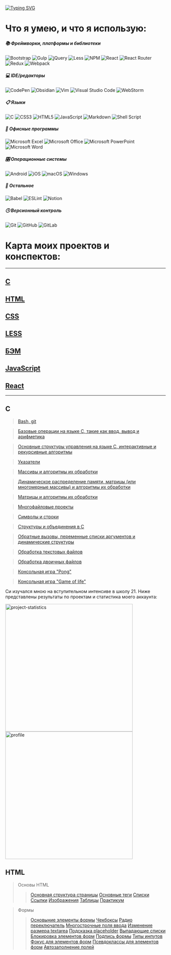 [![Typing SVG](https://readme-typing-svg.herokuapp.com?font=Fira+Code&size=50&pause=2000&color=F70000&multiline=true&width=900&height=150&lines=%D0%9F%D1%80%D0%B8%D0%B2%D0%B5%D1%82%2C+%D0%BC%D0%B5%D0%BD%D1%8F+%D0%B7%D0%BE%D0%B2%D1%83%D1%82+%D0%90%D1%80%D0%B0%D0%BC%D0%B8%D0%BB%D1%8C;%D0%94%D0%B0%D0%B2%D0%B0%D0%B9+%D1%8F+%D1%80%D0%B0%D1%81%D1%81%D0%BA%D0%B0%D0%B6%D1%83+%D1%82%D0%B5%D0%B1%D0%B5+%D1%82%D0%BE%2C+%D1%87%D1%82%D0%BE+%D1%83%D0%BC%D0%B5%D1%8E)](https://git.io/typing-svg)


# Что я умею, и что я использую:
##### 📚 Фреймворки, платформы и библиотеки
![Bootstrap](https://img.shields.io/badge/bootstrap-%23563D7C.svg?style=for-the-badge&logo=bootstrap&logoColor=white)
![Gulp](https://img.shields.io/badge/GULP-%23CF4647.svg?style=for-the-badge&logo=gulp&logoColor=white)
![jQuery](https://img.shields.io/badge/jquery-%230769AD.svg?style=for-the-badge&logo=jquery&logoColor=white)
![Less](https://img.shields.io/badge/less-2B4C80?style=for-the-badge&logo=less&logoColor=white)
![NPM](https://img.shields.io/badge/NPM-%23000000.svg?style=for-the-badge&logo=npm&logoColor=white)
![React](https://img.shields.io/badge/react-%2320232a.svg?style=for-the-badge&logo=react&logoColor=%2361DAFB)
![React Router](https://img.shields.io/badge/React_Router-CA4245?style=for-the-badge&logo=react-router&logoColor=white)
![Redux](https://img.shields.io/badge/redux-%23593d88.svg?style=for-the-badge&logo=redux&logoColor=white)
![Webpack](https://img.shields.io/badge/webpack-%238DD6F9.svg?style=for-the-badge&logo=webpack&logoColor=black)

##### 💻 IDE/редакторы
![CodePen](https://img.shields.io/badge/CodePen-white?style=for-the-badge&logo=codepen&logoColor=black)
![Obsidian](https://img.shields.io/badge/Obsidian-%23483699.svg?style=for-the-badge&logo=obsidian&logoColor=white)
![Vim](https://img.shields.io/badge/VIM-%2311AB00.svg?style=for-the-badge&logo=vim&logoColor=white)
![Visual Studio Code](https://img.shields.io/badge/Visual%20Studio%20Code-0078d7.svg?style=for-the-badge&logo=visual-studio-code&logoColor=white)
![WebStorm](https://img.shields.io/badge/webstorm-143?style=for-the-badge&logo=webstorm&logoColor=white&color=black)

##### 📋 Языки
![C](https://img.shields.io/badge/c-%2300599C.svg?style=for-the-badge&logo=c&logoColor=white)
![CSS3](https://img.shields.io/badge/css3-%231572B6.svg?style=for-the-badge&logo=css3&logoColor=white)
![HTML5](https://img.shields.io/badge/html5-%23E34F26.svg?style=for-the-badge&logo=html5&logoColor=white)
![JavaScript](https://img.shields.io/badge/javascript-%23323330.svg?style=for-the-badge&logo=javascript&logoColor=%23F7DF1E)
![Markdown](https://img.shields.io/badge/markdown-%23000000.svg?style=for-the-badge&logo=markdown&logoColor=white)
![Shell Script](https://img.shields.io/badge/shell_script-%23121011.svg?style=for-the-badge&logo=gnu-bash&logoColor=white)

##### 🏢 Офисные программы
![Microsoft Excel](https://img.shields.io/badge/Microsoft_Excel-217346?style=for-the-badge&logo=microsoft-excel&logoColor=white)
![Microsoft Office](https://img.shields.io/badge/Microsoft_Office-D83B01?style=for-the-badge&logo=microsoft-office&logoColor=white)
![Microsoft PowerPoint](https://img.shields.io/badge/Microsoft_PowerPoint-B7472A?style=for-the-badge&logo=microsoft-powerpoint&logoColor=white)
![Microsoft Word](https://img.shields.io/badge/Microsoft_Word-2B579A?style=for-the-badge&logo=microsoft-word&logoColor=white)

##### 🎛️ Операционные системы
![Android](https://img.shields.io/badge/Android-3DDC84?style=for-the-badge&logo=android&logoColor=white)
![iOS](https://img.shields.io/badge/iOS-000000?style=for-the-badge&logo=ios&logoColor=white)
![macOS](https://img.shields.io/badge/mac%20os-000000?style=for-the-badge&logo=macos&logoColor=F0F0F0)
![Windows](https://img.shields.io/badge/Windows-0078D6?style=for-the-badge&logo=windows&logoColor=white)

##### 🥅 Остальное
![Babel](https://img.shields.io/badge/Babel-F9DC3e?style=for-the-badge&logo=babel&logoColor=black)
![ESLint](https://img.shields.io/badge/ESLint-4B3263?style=for-the-badge&logo=eslint&logoColor=white)
![Notion](https://img.shields.io/badge/Notion-%23000000.svg?style=for-the-badge&logo=notion&logoColor=white)

##### 🕓 Версионный контроль
![Git](https://img.shields.io/badge/git-%23F05033.svg?style=for-the-badge&logo=git&logoColor=white)
![GitHub](https://img.shields.io/badge/github-%23121011.svg?style=for-the-badge&logo=github&logoColor=white)
![GitLab](https://img.shields.io/badge/gitlab-%23181717.svg?style=for-the-badge&logo=gitlab&logoColor=white)

# Карта моих проектов и конспектов:
***
## [C](#c)

## [HTML](#html)

## [CSS](#css)

## [LESS](#less)

## [БЭМ](#бэм)

## [JavaScript](#javascript)

## [React](#react)
***

## C
>[Bash, git](https://github.com/Aramil326/resume/tree/master/C-school21/T02D02-0-develop "T02D02")

>[Базовые операции на языке C, такие как ввод, вывод и арифметика](https://github.com/Aramil326/resume/tree/master/C-school21/T03D03-0-develop "T03D03")

>[Основные структуры управления на языке C, интерактивные и рекурсивные алгоритмы](https://github.com/Aramil326/resume/tree/master/C-school21/T04D04-0-develop "T04D04")

>[Указатели](https://github.com/Aramil326/resume/tree/master/C-school21/T05D08-0-develop "T05D08")

>[Массивы и алгоритмы их обработки](https://github.com/Aramil326/resume/tree/master/C-school21/T06D09-0-develop "T06D09")

>[Динамическое распределение памяти, матрицы (или многомерные массивы) и алгоритмы их обработки](https://github.com/Aramil326/resume/tree/master/C-school21/T07D10-0-develop "T07D10")

>[Матрицы и алгоритмы их обработки](https://github.com/Aramil326/resume/tree/master/C-school21/T08D11-0-develop "T08D11")

>[Многофайловые проекты](https://github.com/Aramil326/resume/tree/master/C-school21/T09D15-0-develop "T09D15")

>[Символы и строки](https://github.com/Aramil326/resume/tree/master/C-school21/T10D16-0-develop "T10D16")

>[Структуры и объединения в C](https://github.com/Aramil326/resume/tree/master/C-school21/T11D17-0-develop "T11D17")

>[Обратные вызовы, переменные списки аргументов и динамические структуры](https://github.com/Aramil326/resume/tree/master/C-school21/T12D18-0-develop "T12D18")

>[Обработка текстовых файлов](https://github.com/Aramil326/resume/tree/master/C-school21/T13D22-0-develop "T13D22")

>[Обработка двоичных файлов](https://github.com/Aramil326/resume/tree/master/C-school21/T14D23-0-develop "T14D23")

>[Консольная игра "Pong"](https://github.com/Aramil326/resume/tree/master/C-school21/P01D06-0-develop "P01D06")

>[Консольная игра "Game of life"](https://github.com/Aramil326/resume/tree/master/C-school21/P02D13-0-develop "P02D13")

Си изучался мною на вступительном интенсиве в школу 21. Ниже представлены результаты по проектам и статистика моего аккаунта:

<img src="https://github.com/Aramil326/resume/blob/master/C-school21/img/projects.jpg" width="400px" alt="project-statistics">
<img src="https://github.com/Aramil326/resume/blob/master/C-school21/img/profile.jpg" width="400px" alt="profile">

## HTML
>Основы HTML
>>[Основная структура страницы](https://code.mu/ru/markup/book/prime/html/page-structure/)
>>[Основные теги](https://code.mu/ru/markup/book/prime/html/basic-tags/)
>>[Списки](https://code.mu/ru/markup/book/prime/html/lists/)
>>[Ссылки](https://code.mu/ru/markup/book/prime/html/links/)
>>[Изображения](https://code.mu/ru/markup/book/prime/html/images/)
>>[Таблицы](https://code.mu/ru/markup/book/prime/html/tables/)
>>[Практикум](https://code.mu/ru/markup/book/prime/html/practicum/)

>Формы
>>[Основыние элементы формы](https://code.mu/ru/markup/book/supreme/form/basic-elements/)
>>[Чекбоксы](https://code.mu/ru/markup/book/supreme/form/checkbox/)
>>[Радио переключатель](https://code.mu/ru/markup/book/supreme/form/radio/)
>>[Многострочные поля ввода](https://code.mu/ru/markup/book/supreme/form/textarea/)
>>[Изменение размера textarea](https://code.mu/ru/markup/book/supreme/form/textarea-size/)
>>[Подсказка placeholder](https://code.mu/ru/markup/book/supreme/form/placeholer/)
>>[Выпадающие списки](https://code.mu/ru/markup/book/supreme/form/select/)
>>[Блокировка элементов форм](https://code.mu/ru/markup/book/supreme/form/disabling/)
>>[Подпись формы](https://code.mu/ru/markup/book/supreme/form/legend/)
>>[Типы инпутов](https://code.mu/ru/markup/book/supreme/form/input-types/)
>>[Фокус для элементов форм](https://code.mu/ru/markup/book/supreme/form/focus/)
>>[Псевдоклассы для элементов форм](https://code.mu/ru/markup/book/supreme/form/pseudo/)
>>[Автозаполнение полей](https://code.mu/ru/markup/book/supreme/form/autocomplete/)
